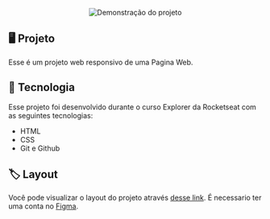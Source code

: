 <p align="center">
<img src="https://i.imgur.com/SvDYHIL.png" alt="Demonstração do projeto" widht="100%" />
</p>

## 🖥️ Projeto

Esse é um projeto web responsivo de uma Pagina Web.

## 🚀 Tecnologia

Esse projeto foi desenvolvido durante o curso Explorer da Rocketseat com as seguintes tecnologias:

- HTML
- CSS
- Git e Github

## 🏷️ Layout
Você pode visualizar o layout do projeto através [desse link](https://www.figma.com/file/EYmBXC8QR5zejFvWhmFTsY/Explorer-(Copy)?type=design&node-id=0-1&t=ToMbk9sY7ym74o0r-0). É necessario ter uma conta no [Figma](https://www.figma.com/).
